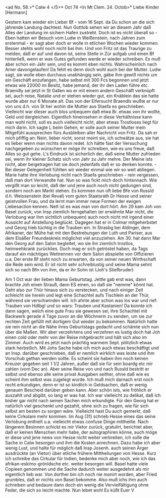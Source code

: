 <ad No. 58.>* Calw 4 </5>* Oct 74
 <In Mt Clem. 24. Octob>*
Liebe Kinder [Hermann]

Gestern kam wieder ein Lieber Bf - vom 16 Sept. da Du schon an die sich jährende Landung dachtest. Nun Gottlob sehen wir an diesem Jahr daß Alles der Landung im sichern Hafen zustrebt. Doch ist es nicht überall so - Eben hatten wir Besuch vom Ludw in Weißenstein, nach Jahren zum erstenmal - er sagt aber doch er wolle in etlichen Wochen wieder kommen. Besser stehts wohl noch nicht bei ihm. Und von Fritz ist das Traurige zu melden, daß er auf und davon ist, seine Stelle in Zür aufgab und einen Bf hinterließ, wenn er was Gutes gefunden werde er wieder schreiben. Es muß aber schon ein Jahr sein, und es kommt eben nichts. Wahrscheinlich nach Amer davongelaufen! Da fehlt es denn doch wohl auch bei der Mutter. Ludw sagt, sie wolle eben durchaus unabhängig sein, gäbe ihm gewiß nichts um ein Geschäft anzufangen, habe selbst mit 300 Fcs begonnen und jetzt etwas wie 22000 im Besitz, habe jemand, der ihr den Laden führe etc. Braendly sei jetzt in St Gallen wo er mit einem andern Geschäft verknüpft sei, auch reise, Natalie und er stehen wieder gut, ein Knäblein das sie hatte wurde aber nur 6 Monate alt. Das von der Eifersucht Braendls wußte er nur von uns d.h. von St her wohin die Mutter aus Staefa es geschrieben. Vielleicht war dieser auch blos unbequem daß etwa Br. etwas von ihr wollte, Geld und dergleichen. Eigentlich hineinsehen in diese Verhältnisse kann man wohl nicht, soll es auch vielleicht nicht, aber etwas Trostloses liegt für mich darin. Ich sagte L beim Gehen, er solle auch seiner Mutter mein Mitgefühl aussprechen fürs Ausbleiben aller Nachricht von Fritz. Da sah er mich pfiffig an: Nein, lieber nicht, sonst meint sie, ich schwätze aus, sie hat es lieber wenn man nichts davon redet. Ich hätte fast der Versuchung nachgegeben zu wünschen er möge ihr schreiben, wie es uns freue, daß Alles so gut gehe. L's Eindruck ist sicherlich der, daß seine Mutter zufrieden sei, wenn ihr kleiner Schatz sich von Jahr zu Jahr mehre. Der Meine ists nicht, aber beigetragen hat sie doch jedenfalls daß er so denken konnte. - Bei dieser Gelegenheit fühlten wir wieder einmal wie wir so weit abliegen. Marie hatte ihre Verlobung nicht nach Staefa geschrieben - rein vergessen, daß man dort Verwandte hat. Nun so was fickt mich doch hintennach. Wie vergißt man so leicht, daß der und jene auch noch nicht gedungen sind, sondern noch am Markt stehen. 
Es kommen nun oft liebe Bfe von Russld d.h. Weissenstein (bei Reval) vom guten Staatsrath Dr Hesse und seiner geistvollen Frau, und da lernt man immer neue Formen der ewigen Liebesaction kennen. Nett ist es was man von dort hört. Am 29 kam Joh von Basel zurück, von Insp ziemlich ferngehalten (er erwähnte Mar nicht, die Verlobung war ihm sichtlich unbequem) auch noch nicht mit irgend einer Aussicht auf Anstellung beglückt. Dagegen hat er in Colmar mitgeherbstet und Georg hieb tüchtig in die Trauben ein. In Strasbg bei Aldinger, dem Afrikaner, der Mühe hat mit den Bestrebungen der Luth und Pariser, aus dem Elsäßer Freundeskreis möglichst viel anzuziehen. Am 30. hat dann Mar den Georg auf den Salon begleitet, wo sie ihn ziemlich trostlos, heimwehkrank zurücklies. Doch mag er sich getröstet haben, da Tags darauf ein mächtiges Wettrennen vor dem Salon abspielte von Offizieren u.a. Der erste Bf steht noch zu erwarten, da von seiner neuen Wirthschaft die Rede sein wird. Er ist nicht sehr schreiblustig und seine Mama sehnt sich so nach Bfn von ihm, da er ihr Sohn ist (Joh's Stiefbruder)

Am 1 Oct war der lieben Mama Geburtstag. Jettle gab erst was, dann brachte Joh einen Strauß, dann ES einen, so daß sie "nemme" könnt hat. Geht also zur Thür hinaus sich zu verstecken, und nach einiger Zeit schleicht sie herein und legt eine Schachtel aufs Tischlein an der Thür, während sie verschwinden will. Ich ahnte aber schon was los war und rief: Trauben von Hdlbg! und so wars: Trauben und Kastanien! Da konnte ich dann sagen, welch eine gute Frau sie gewesen sei, ihre Schachtel mit Backwerk gerade 4 Tage zuvor an die Wöchnerin zu senden, um sie zur rechten Zeit gefüllt mit dortigem Gut wieder zu bekommen. Natürlich hatte sie rein nicht an die Nähe ihres Geburtstags gedacht und schämte sich nun über die Maßen. 
Wir aber verzehrtens und verzehren es lustig doch hat Joh einen cold oder mehr von der Reise mitgebracht und hält sich also im Zimmer. Auch wird es jetzt nach prächtig warmem Sept. plötzlich etwas stark herbstlich. Mit Johs Sache habe ich mich auch etwas beschäftigt und an Insp. darüber geschrieben, daß er nemlich wirklich was leiste und ihm Vorschub gethan werden sollte. Es scheint sie haben ihm noch keinen Kreuzer gegeben seit 1 1/2 Jahren, außer daß sie für sein boardg etc mir zahlen (vom Dec an). Aber seine Reise von und nach Russld bestritt er selbst und ebenso alle seine privat Ausgaben seither, ohne daß wie es scheint ihm selbst was zugelegt wurde. Ich muß mich darnach erst noch recht erkundigen, denn er ist so kindlich in Geldsachen, daß er wenig genauen Bescheid darüber geben kann. Aber schön ists, wie fröhlich er auszahlt und abgibt, so lang er was hat. Ich war vielleicht zu delikat, daß ich bisher gar nicht nach seinen Sachen mich erkundigte. Für den Georg hat er natürlich viel geschenkt und gezahlt, ohne sich zu fragen, wie für sich selbst am besten zu sorgen wäre. 
Vielleicht hast Du auch gemerkt, daß keine Cirkulare mehr kommen. Im Aug (31) schrieb Hesse eines das seine Verlobung enthielt u.a. vielleicht etwas confuse Dinge mittheilte. Nach längerem Besinnen schickt es mir Vietor zurück, gratulirt, berichtet aber, daß er keinen Menschen mehr habe, der autographiren könne, auch möge er diese und jene news von Hesse nicht weiter verbreiten, ich solle die Sache in Calw besorgen und ihm die Kosten anrechnen. Dazu habe ich aber wenig Lust, und halte für möglich daß Insp Josenh. auch seinen Ärger ausdrückte (an Vietor) über etliche frühere Mittheilungen von Hesse. Kurz ich schreibe das Cirkular für Indien, bedenke mich aber noch, wie ich das afrikan-eskimo-grönldsche etc. weiter besorgen will. Basel hatte viele Copieen genommen und die Sache dadurch weiter ausgedehnt als mir eigentlich lieb war. Von dorther bin ich noch nie monirt worden, aber Fried grumbles, daß er nichts von Basel bekomme. Also muß ichs ihm auch schreiben und bedaure dann doch ein wenig die Vervielfältigung ohne Feder, die sich so leicht machte. Nun lebet wohl
 Es küßt Euer V
